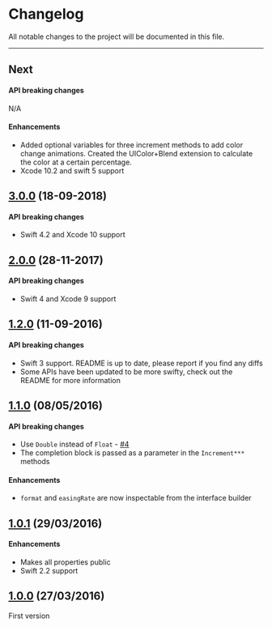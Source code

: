 # Changelog

All notable changes to the project will be documented in this file.

---

## Next

#### API breaking changes

N/A

#### Enhancements

- Added optional variables for three increment methods to add color change animations. Created the UIColor+Blend extension to calculate the color at a certain percentage.
- Xcode 10.2 and swift 5 support

## [3.0.0](https://github.com/tbaranes/IncrementableLabel/releases/tag/3.0.0) (18-09-2018)

#### API breaking changes

- Swift 4.2 and Xcode 10 support

## [2.0.0](https://github.com/tbaranes/IncrementableLabel/releases/tag/2.0.0) (28-11-2017)

#### API breaking changes

- Swift 4 and Xcode 9 support

## [1.2.0](https://github.com/tbaranes/IncrementableLabel/releases/tag/1.2.0) (11-09-2016)

#### API breaking changes

- Swift 3 support. README is up to date, please report if you find any diffs
- Some APIs have been updated to be more swifty, check out the README for more information

## [1.1.0](https://github.com/tbaranes/IncrementableLabel/releases/tag/1.1.0) (08/05/2016)

#### API breaking changes

- Use `Double` instead of `Float` - [#4](https://github.com/recisio/IncrementableLabel/issues/4)
- The completion block is passed as a parameter in the `Increment***` methods

#### Enhancements

- `format` and `easingRate` are now inspectable from the interface builder

## [1.0.1](https://github.com/tbaranes/IncrementableLabel/releases/tag/1.0.1) (29/03/2016)

#### Enhancements

- Makes all properties public
- Swift 2.2 support

## [1.0.0](https://github.com/tbaranes/IncrementableLabel/releases/tag/1.0.0) (27/03/2016)

First version
